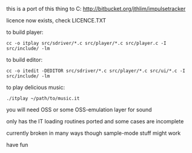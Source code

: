 this is a port of this thing to C: http://bitbucket.org/jthlim/impulsetracker

licence now exists, check LICENCE.TXT

to build player:

    cc -o itplay src/sdriver/*.c src/player/*.c src/player.c -I src/include/ -lm

to build editor:

    cc -o itedit -DEDITOR src/sdriver/*.c src/player/*.c src/ui/*.c -I src/include/ -lm

to play delicious music:

    ./itplay ~/path/to/music.it

you will need OSS or some OSS-emulation layer for sound

only has the IT loading routines ported and some cases are incomplete

currently broken in many ways though sample-mode stuff might work

have fun

